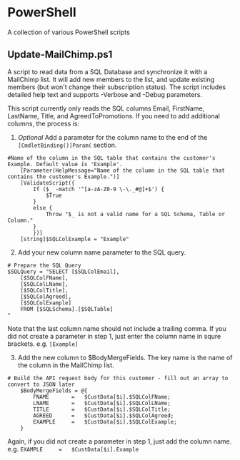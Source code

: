 # PowerShell
A collection of various PowerShell scripts

## Update-MailChimp.ps1

A script to read data from a SQL Database and synchronize it with a MailChimp list.
It will add new members to the list, and update existing members (but won't change their subscription status).
The script includes detailed help text and supports -Verbose and -Debug parameters.

This script currently only reads the SQL columns Email, FirstName, LastName, Title, and AgreedToPromotions.
If you need to add additional columns, the process is:

1. *Optional* Add a parameter for the column name to the end of the `[CmdletBinding()]Param(` section.
```    
#Name of the column in the SQL table that contains the customer's Example. Default value is 'Example'.
    [Parameter(HelpMessage="Name of the column in the SQL table that contains the customer's Example.")]
    [ValidateScript({
        If ($_ -match '^[a-zA-Z0-9 \-\._#@]+$') {
            $True
        }
        else {
            Throw "$_ is not a valid name for a SQL Schema, Table or Column."
        }
        })]
    [string]$SQLColExample = "Example"  
```

2. Add your new column name parameter to the SQL query.
```
# Prepare the SQL Query
$SQLQuery = "SELECT [$SQLColEmail],
    [$SQLColFName],
    [$SQLColLName],
    [$SQLColTitle],
    [$SQLColAgreed],
    [$SQLColExample]
    FROM [$SQLSchema].[$SQLTable]
"
```   
Note that the last column name should not include a trailing comma.
If you did not create a parameter in step 1, just enter the column name in squre brackets. e.g. `[Example]`

3. Add the new column to $BodyMergeFields. The key name is the name of the column in the MailChimp list.
```    
# Build the API request body for this customer - fill out an array to convert to JSON later
    $BodyMergeFields = @{
        FNAME 	    = 	$CustData[$i].$SQLColFName;
        LNAME 	    = 	$CustData[$i].$SQLColLName;
        TITLE	    =	$CustData[$i].$SQLColTitle;
        AGREED	    =	$CustData[$i].$SQLColAgreed;
        EXAMPLE	    =	$CustData[$i].$SQLColExample;
    }
```
Again, if you did not create a parameter in step 1, just add the column name. e.g. `EXAMPLE	    =	$CustData[$i].Example`
